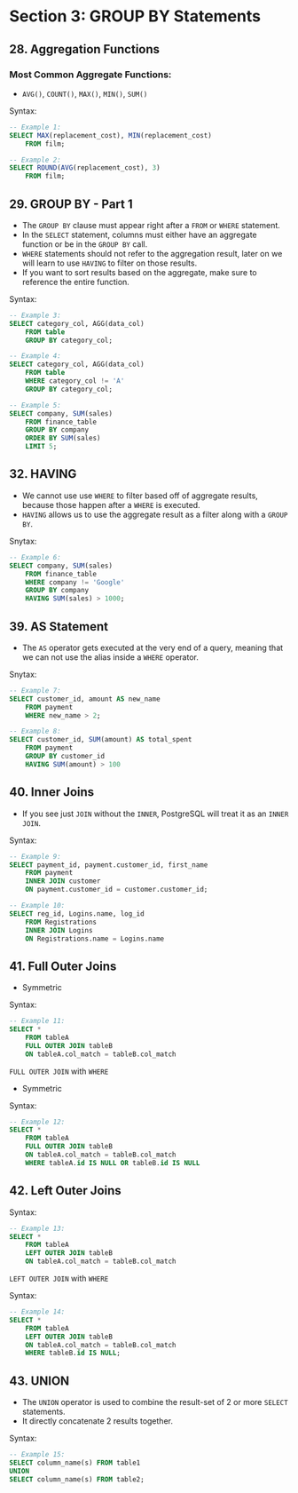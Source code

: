 # Section 3: GROUP BY Statements

## 28. Aggregation Functions

### Most Common Aggregate Functions:
* `AVG()`, `COUNT()`, `MAX()`, `MIN()`, `SUM()`

Syntax:
```sql
-- Example 1:
SELECT MAX(replacement_cost), MIN(replacement_cost)
    FROM film;

-- Example 2:
SELECT ROUND(AVG(replacement_cost), 3)
    FROM film;
```

## 29. GROUP BY - Part 1
* The `GROUP BY` clause must appear right after a `FROM` or `WHERE` statement.
* In the `SELECT` statement, columns must either have an aggregate function or be in the `GROUP BY` call.
* `WHERE` statements should not refer to the aggregation result, later on we will learn to use `HAVING` to filter on those results.
* If you want to sort results based on the aggregate, make sure to reference the entire function.

Syntax:
```sql
-- Example 3:
SELECT category_col, AGG(data_col)
    FROM table
    GROUP BY category_col;

-- Example 4:
SELECT category_col, AGG(data_col)
    FROM table
    WHERE category_col != 'A'
    GROUP BY category_col;

-- Example 5:
SELECT company, SUM(sales)
    FROM finance_table
    GROUP BY company
    ORDER BY SUM(sales)
    LIMIT 5;
```

## 32. HAVING
* We cannot use use `WHERE` to filter based off of aggregate results, because those happen after a `WHERE` is executed.
* `HAVING` allows us to use the aggregate result as a filter along with a `GROUP BY`.

Snytax:
```sql
-- Example 6:
SELECT company, SUM(sales)
    FROM finance_table
    WHERE company != 'Google'
    GROUP BY company
    HAVING SUM(sales) > 1000;
```

## 39. AS Statement
* The `AS` operator gets executed at the very end of a query, meaning that we can not use the alias inside a `WHERE` operator.

Snytax:
```sql
-- Example 7:
SELECT customer_id, amount AS new_name
    FROM payment
    WHERE new_name > 2;

-- Example 8:
SELECT customer_id, SUM(amount) AS total_spent
    FROM payment
    GROUP BY customer_id
    HAVING SUM(amount) > 100
```

## 40. Inner Joins
* If you see just `JOIN` without the `INNER`, PostgreSQL will treat it as an `INNER JOIN`.

Syntax:
```sql
-- Example 9:
SELECT payment_id, payment.customer_id, first_name
	FROM payment
	INNER JOIN customer
	ON payment.customer_id = customer.customer_id;

-- Example 10:
SELECT reg_id, Logins.name, log_id
    FROM Registrations
    INNER JOIN Logins
    ON Registrations.name = Logins.name
```

## 41. Full Outer Joins
* Symmetric

Syntax:
```sql
-- Example 11:
SELECT *
    FROM tableA
    FULL OUTER JOIN tableB
    ON tableA.col_match = tableB.col_match
```

`FULL OUTER JOIN` with `WHERE`
* Symmetric

Syntax:
```sql
-- Example 12:
SELECT *
    FROM tableA
    FULL OUTER JOIN tableB
    ON tableA.col_match = tableB.col_match
    WHERE tableA.id IS NULL OR tableB.id IS NULL    
```

## 42. Left Outer Joins

Syntax:
```sql
-- Example 13:
SELECT *
    FROM tableA
    LEFT OUTER JOIN tableB
    ON tableA.col_match = tableB.col_match
```

`LEFT OUTER JOIN` with `WHERE`

Syntax:
```sql
-- Example 14:
SELECT *
    FROM tableA
    LEFT OUTER JOIN tableB
    ON tableA.col_match = tableB.col_match
    WHERE tableB.id IS NULL;
```

## 43. UNION
* The `UNION` operator is used to combine the result-set of 2 or more `SELECT` statements.
* It directly concatenate 2 results together.

Syntax:
```sql
-- Example 15:
SELECT column_name(s) FROM table1
UNION
SELECT column_name(s) FROM table2;
```
